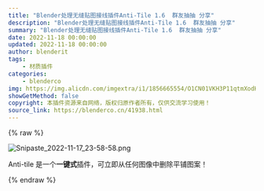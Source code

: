 ```yaml
---
title: "Blender处理无缝贴图接线插件Anti-Tile 1.6  群友抽抽 分享"
description: "Blender处理无缝贴图接线插件Anti-Tile 1.6  群友抽抽 分享"
summary: "Blender处理无缝贴图接线插件Anti-Tile 1.6  群友抽抽 分享"
date: 2022-11-18 00:00:00
updated: 2022-11-18 00:00:00
author: blenderit
tags: 
    - 材质插件
categories:
    - blenderco
img: https://img.alicdn.com/imgextra/i1/1856665554/O1CN01VKH3P11qtmXodHhnI_!!1856665554.png
showGetMethod: false
copyright: 本插件资源来自网络，版权归原作者所有，仅供交流学习使用！
source_link: https://blenderco.cn/41938.html
---
```


{% raw %}
<p><img src="https://img.alicdn.com/imgextra/i1/1856665554/O1CN01VKH3P11qtmXodHhnI_!!1856665554.png" alt="Snipaste_2022-11-17_23-58-58.png"></p><p><span>Anti-tile 是一个</span><strong><span>一键式</span></strong><span>插件，可立即从任何图像中删除平铺图案！</span></p>
<div style="display: none">blenderco</div>
{% endraw %}